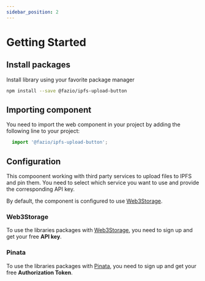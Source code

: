 ```yaml
---
sidebar_position: 2
---
```


# Getting Started

## Install packages

Install library using your favorite package manager

```bash npm2yarn
npm install --save @fazio/ipfs-upload-button
```

## Importing component

You need to import the web component in your project by adding the following line to your project:

```js 
  import '@fazio/ipfs-upload-button';
```

## Configuration

This compoonent working with third party services to upload files to IPFS and pin them. You need to select which service you want to use and provide the corresponding API key.

By default, the component is configured to use [Web3Storage](https://web3.storage/).

### Web3Storage
To use the libraries packages with [Web3Storage](https://web3.storage/), you need to sign up and get your free <b>API key</b>. 

### Pinata

To use the libraries packages with [Pinata](https://pinata.cloud/), you need to sign up and get your free <b>Authorization Token</b>.


